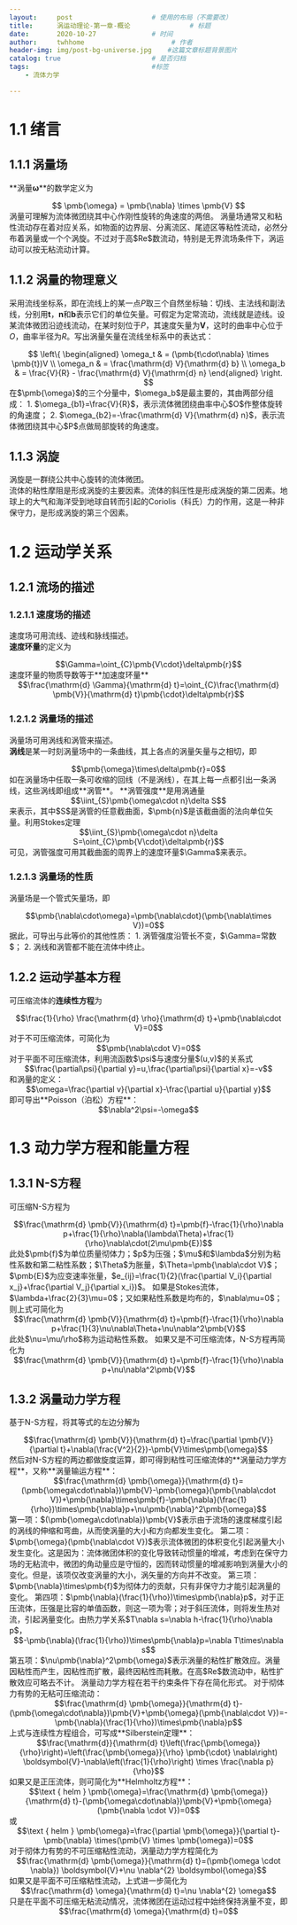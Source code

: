 ```yaml
---
layout:     post                    # 使用的布局（不需要改）
title:      涡运动理论-第一章-概论               # 标题 
date:       2020-10-27              # 时间
author:     twhhome                      # 作者
header-img: img/post-bg-universe.jpg    #这篇文章标题背景图片
catalog: true                       # 是否归档
tags:                               #标签
    - 流体力学

---
```


<head>
<!--    <script src="https://cdn.mathjax.org/mathjax/latest/MathJax.js?config=TeX-AMS-MML_HTMLorMML" type="text/javascript"></script>
    <script type="text/x-mathjax-config">
        MathJax.Hub.Config({
            tex2jax: {
            skipTags: ['script', 'noscript', 'style', 'textarea', 'pre'],
            inlineMath: [['$','$']]
            displayMath: [['$$','$$']]
            }
        });
    </script>-->
	<script type="text/x-mathjax-config">
		MathJax.Hub.Config({tex2jax: {inlineMath: [['$','$'], ['\\(','\\)']], displayMath: [ ['$$','$$'], ["\\[","\\]"] ]}});
	</script>
	<script type="text/javascript" async src="https://cdn.mathjax.org/mathjax/latest/MathJax.js?config=TeX-AMS_CHTML">
	</script>
</head>

# 1.1 绪言
## 1.1.1 涡量场
**涡量$\pmb{\omega}$**的数学定义为  
<center>$$ \pmb{\omega} = \pmb{\nabla} \times \pmb{V} $$</center>  
涡量可理解为流体微团绕其中心作刚性旋转的角速度的两倍。  
涡量场通常又和粘性流动存在着对应关系，如物面的边界层、分离流区、尾迹区等粘性流动，必然分布着涡量或一个个涡旋。不过对于高$Re$数流动，特别是无界流场条件下，涡运动可以按无粘流动计算。  

## 1.1.2 涡量的物理意义
采用流线坐标系，即在流线上的某一点$P$取三个自然坐标轴：切线、主法线和副法线，分别用$\pmb{t}$，$\pmb{n}$和$\pmb{b}$表示它们的单位矢量。可假定为定常流动，流线就是迹线。设某流体微团沿迹线流动，在某时刻位于$P$，其速度矢量为$\pmb{V}$，这时的曲率中心位于$O$，曲率半径为$R$。写出涡量矢量在流线坐标系中的表达式：  
<center>$$
\left\{
\begin{aligned}
\omega_t & = (\pmb{t\cdot\nabla} \times \pmb{t})V \\
\omega_n & = \frac{\mathrm{d} V}{\mathrm{d} b} \\
\omega_b & = \frac{V}{R} - \frac{\mathrm{d} V}{\mathrm{d} n}
\end{aligned}
\right.
$$</center>  
在$\pmb{\omega}$的三个分量中，$\omega_b$是最主要的，其由两部分组成：  
1. $\omega_{b1}=\frac{V}{R}$，表示流体微团绕曲率中心$O$作整体旋转的角速度；  
2. $\omega_{b2}=-\frac{\mathrm{d} V}{\mathrm{d} n}$，表示流体微团绕其中心$P$点做局部旋转的角速度。  

## 1.1.3 涡旋
涡旋是一群绕公共中心旋转的流体微团。  
流体的粘性摩阻是形成涡旋的主要因素。流体的斜压性是形成涡旋的第二因素。地球上的大气和海洋受到地球自转而引起的Coriolis（科氏）力的作用，这是一种非保守力，是形成涡旋的第三个因素。  

# 1.2 运动学关系
## 1.2.1 流场的描述
### 1.2.1.1 速度场的描述
速度场可用流线、迹线和脉线描述。  
**速度环量**的定义为  
<center>$$\Gamma=\oint_{C}\pmb{V\cdot}\delta\pmb{r}$$</center>  
速度环量的物质导数等于**加速度环量**  
<center>$$\frac{\mathrm{d} \Gamma}{\mathrm{d} t}=\oint_{C}\frac{\mathrm{d} \pmb{V}}{\mathrm{d} t}\pmb{\cdot}\delta\pmb{r}$$</center>  

### 1.2.1.2 涡量场的描述
涡量场可用涡线和涡管来描述。  
**涡线**是某一时刻涡量场中的一条曲线，其上各点的涡量矢量与之相切，即  
<center>$$\pmb{\omega}\times\delta\pmb{r}=0$$</center>  
如在涡量场中任取一条可收缩的回线（不是涡线），在其上每一点都引出一条涡线，这些涡线即组成**涡管**。  
**涡管强度**是用涡通量  
<center>$$\iint_{S}\pmb{\omega\cdot n}\delta S$$</center>  
来表示，其中$S$是涡管的任意截曲面，$\pmb{n}$是该截曲面的法向单位矢量。利用Stokes定理  
<center>$$\iint_{S}\pmb{\omega\cdot n}\delta S=\oint_{C}\pmb{V\cdot}\delta\pmb{r}$$</center>  
可见，涡管强度可用其截曲面的周界上的速度环量$\Gamma$来表示。  

### 1.2.1.3 涡量场的性质
涡量场是一个管式矢量场，即  
<center>$$\pmb{\nabla\cdot\omega}=\pmb{\nabla\cdot}(\pmb{\nabla\times V})=0$$</center>  
据此，可导出与此等价的其他性质：  
1. 涡管强度沿管长不变，$\Gamma=常数$；  
2. 涡线和涡管都不能在流体中终止。  

## 1.2.2 运动学基本方程
可压缩流体的**连续性方程**为  
<center>$$\frac{1}{\rho} \frac{\mathrm{d} \rho}{\mathrm{d} t}+\pmb{\nabla\cdot V}=0$$</center>  
对于不可压缩流体，可简化为  
<center>$$\pmb{\nabla\cdot V}=0$$</center>  
对于平面不可压缩流体，利用流函数$\psi$与速度分量$(u,v)$的关系式  
<center>$$\frac{\partial\psi}{\partial y}=u,\frac{\partial\psi}{\partial x}=-v$$</center>  
和涡量的定义：  
<center>$$\omega=\frac{\partial v}{\partial x}-\frac{\partial u}{\partial y}$$</center>  
即可导出**Poisson（泊松）方程**：  
<center>$$\nabla^2\psi=-\omega$$</center>  

# 1.3 动力学方程和能量方程
## 1.3.1 N-S方程
可压缩N-S方程为  
<center>$$\frac{\mathrm{d} \pmb{V}}{\mathrm{d} t}=\pmb{f}-\frac{1}{\rho}\nabla p+\frac{1}{\rho}\nabla(\lambda\Theta)+\frac{1}{\rho}\nabla\cdot(2\mu\pmb{E})$$</center>  
此处$\pmb{f}$为单位质量彻体力；$p$为压强；$\mu$和$\lambda$分别为粘性系数和第二粘性系数；$\Theta$为胀量，$\Theta=\pmb{\nabla\cdot V}$；$\pmb{E}$为应变速率张量，$e_{ij}=\frac{1}{2}(\frac{\partial V_i}{\partial x_j}+\frac{\partial V_j}{\partial x_i})$。  
如果是Stokes流体，$\lambda+\frac{2}{3}\mu=0$；又如果粘性系数是均布的，$\nabla\mu=0$；则上式可简化为  
<center>$$\frac{\mathrm{d} \pmb{V}}{\mathrm{d} t}=\pmb{f}-\frac{1}{\rho}\nabla p+\frac{1}{3}\nu\nabla\Theta+\nu\nabla^2\pmb{V}$$</center>  
此处$\nu=\mu/\rho$称为运动粘性系数。  
如果又是不可压缩流体，N-S方程再简化为  
<center>$$\frac{\mathrm{d} \pmb{V}}{\mathrm{d} t}=\pmb{f}-\frac{1}{\rho}\nabla p+\nu\nabla^2\pmb{V}$$</center>  

## 1.3.2 涡量动力学方程
基于N-S方程，将其等式的左边分解为  
<center>$$\frac{\mathrm{d} \pmb{V}}{\mathrm{d} t}=\frac{\partial \pmb{V}}{\partial t}+\nabla(\frac{V^2}{2})-\pmb{V}\times\pmb{\omega}$$</center>  
然后对N-S方程的两边都做旋度运算，即可得到粘性可压缩流体的**涡量动力学方程**，又称**涡量输运方程**：  
<center>$$\frac{\mathrm{d} \pmb{\omega}}{\mathrm{d} t}=(\pmb{\omega\cdot\nabla})\pmb{V}-\pmb{\omega}(\pmb{\nabla\cdot V})+\pmb{\nabla}\times\pmb{f}-\pmb{\nabla}(\frac{1}{\rho})\times\pmb{\nabla}p+\nu\pmb{\nabla}^2\pmb{\omega}$$</center>  
第一项：$(\pmb{\omega\cdot\nabla})\pmb{V}$表示由于流场的速度梯度引起的涡线的伸缩和弯曲，从而使涡量的大小和方向都发生变化。  
第二项：$\pmb{\omega}(\pmb{\nabla\cdot V})$表示流体微团的体积变化引起涡量大小发生变化。这是因为：流体微团体积的变化导致转动惯量的增减，考虑到在保守力场的无粘流中，微团的角动量应是守恒的，因而转动惯量的增减影响到涡量大小的变化。但是，该项仅改变涡量的大小，涡矢量的方向并不改变。  
第三项：$\pmb{\nabla}\times\pmb{f}$为彻体力的贡献，只有非保守力才能引起涡量的变化。  
第四项：$\pmb{\nabla}(\frac{1}{\rho})\times\pmb{\nabla}p$，对于正压流体，压强是比容的单值函数，则这一项为零；对于斜压流体，则将发生热对流，引起涡量变化。由热力学关系$T\nabla s=\nabla h-\frac{1}{\rho}\nabla p$，  
<center>$$-\pmb{\nabla}(\frac{1}{\rho})\times\pmb{\nabla}p=\nabla T\times\nabla s$$</center>  
第五项：$\nu\pmb{\nabla}^2\pmb{\omega}$表示涡量的粘性扩散效应。涡量因粘性而产生，因粘性而扩散，最终因粘性而耗散。在高$Re$数流动中，粘性扩散效应可略去不计。  
涡量动力学方程在若干约束条件下存在简化形式。  
对于彻体力有势的无粘可压缩流动：  
<center>$$\frac{\mathrm{d} \pmb{\omega}}{\mathrm{d} t}-(\pmb{\omega\cdot\nabla})\pmb{V}+\pmb{\omega}(\pmb{\nabla\cdot V})=-\pmb{\nabla}(\frac{1}{\rho})\times\pmb{\nabla}p$$</center>  
上式与连续性方程组合，可写成**Silberstein定理**：  
<center>$$\frac{\mathrm{d}}{\mathrm{d} t}\left(\frac{\pmb{\omega}}{\rho}\right)=\left(\frac{\pmb{\omega}}{\rho} \pmb{\cdot} \nabla\right) \boldsymbol{V}-\nabla\left(\frac{1}{\rho}\right) \times \frac{\nabla p}{\rho}$$</center>  
如果又是正压流体，则可简化为**Helmholtz方程**：  
<center>$$\text { helm } \pmb{\omega}=\frac{\mathrm{d} \pmb{\omega}}{\mathrm{d} t}-(\pmb{\omega\cdot\nabla})\pmb{V}+\pmb{\omega}(\pmb{\nabla \cdot V})=0$$</center>  
或<center>$$\text { helm } \pmb{\omega}=\frac{\partial \pmb{\omega}}{\partial t}-\pmb{\nabla} \times(\pmb{V} \times \pmb{\omega})=0$$</center>  
对于彻体力有势的不可压缩粘性流动，涡量动力学方程简化为  
<center>$$\frac{\mathrm{d} \pmb{\omega}}{\mathrm{d} t}=(\pmb{\omega \cdot \nabla}) \boldsymbol{V}+\nu \nabla^{2} \boldsymbol{\omega}$$</center>  
如果又是平面不可压缩粘性流动，上式进一步简化为  
<center>$$\frac{\mathrm{d} \omega}{\mathrm{d} t}=\nu \nabla^{2} \omega$$</center>  
只是在平面不可压缩无粘流动情况，流体微团在运动过程中始终保持涡量不变，即  
<center>$$\frac{\mathrm{d} \omega}{\mathrm{d} t}=0$$</center>  